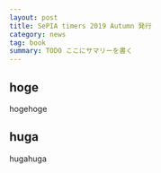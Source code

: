```yaml
---
layout: post
title: SePIA timers 2019 Autumn 発行
category: news
tag: book
summary: TODO ここにサマリーを書く
---
```


## hoge
hogehoge

## huga
hugahuga
